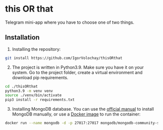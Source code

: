 # this OR that

Telegram mini-app where you have to choose one of two things.

## Installation

1. Installing the repository:
```bash
git install https://github.com/IgorVolochay/thisORthat
```

2. The project is written in Python3.9. Make sure you have it on your system. Go to the project folder, create a virtual environment and download pip requirements.
```bash
cd ./thisORthat
python3.9 -m venv venv
source ./venv/bin/activate
pip3 install -r requirements.txt
```

3. Installing MongoDB database. You can use the [official manual](https://www.mongodb.com/docs/manual/installation/) to install MongoDB manually, or use a [Docker image](https://hub.docker.com/r/mongodb/mongodb-community-server) to run the container:
```bash
docker run --name mongodb -d -p 27017:27017 mongodb/mongodb-community-server
```